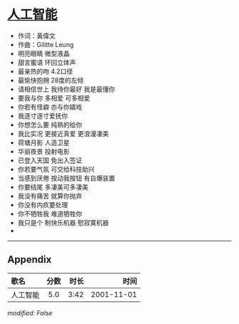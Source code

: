 # [人工智能](https://music.163.com/song?id=67294)

* 作词：黃偉文
* 作曲：Gilitte Leung
* 明亮眼睛 微型液晶
* 甜言蜜语 环回立体声
* 最亲热的吻 4.2口径
* 最愉快抱拥 28度的左倾
* 请相信世上 我待你最好 我是最懂你
* 要我与你 多相爱 可多相爱
* 你若有怪癖 亦与你嬉戏
* 我逐寸逐寸爱抚你
* 你想怎么要 纯熟的给你
* 我比实况 更接近真爱 更浪漫凄美
* 荷塘月影 人造卫星
* 华丽夜景 投射电影
* 已登入天国 免出入签证
* 你若要气氛 可交给科技助兴
* 当感到厌倦 按动我按钮 有自爆装置
* 你要结尾 多凄美可多凄美
* 我没有痛苦 就算你抛弃
* 你没有内疚要处理
* 你不牺牲我 难道牺牲你
* 我只是个 制快乐机器 慰寂寞机器
* 


---

## Appendix

|歌名|分数|时长|时间|
|:---|:---:|---:|---:|
|人工智能|5.0|3:42|2001-11-01

*modified: False*